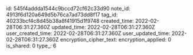 id: 545f4addda1544c9bccd72cf62c33d90
note_id: 4913f6d120a649d5b76ca7ad73dd8f17
tag_id: 40233bcf4c8d45b38a8f41915d1f9748
created_time: 2022-02-28T06:31:27.360Z
updated_time: 2022-02-28T06:31:27.360Z
user_created_time: 2022-02-28T06:31:27.360Z
user_updated_time: 2022-02-28T06:31:27.360Z
encryption_cipher_text: 
encryption_applied: 0
is_shared: 0
type_: 6